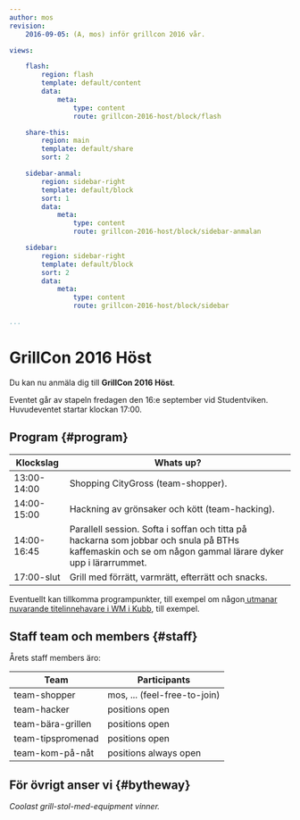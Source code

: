 ```yaml
---
author: mos
revision:
    2016-09-05: (A, mos) inför grillcon 2016 vår.

views:

    flash:
        region: flash
        template: default/content
        data:
            meta:
                type: content
                route: grillcon-2016-host/block/flash

    share-this:
        region: main
        template: default/share
        sort: 2

    sidebar-anmal:
        region: sidebar-right
        template: default/block
        sort: 1
        data:
            meta:
                type: content
                route: grillcon-2016-host/block/sidebar-anmalan

    sidebar:
        region: sidebar-right
        template: default/block
        sort: 2
        data:
            meta:
                type: content
                route: grillcon-2016-host/block/sidebar

...
```

GrillCon 2016 Höst
===============================

Du kan nu anmäla dig till **GrillCon 2016 Höst**.

Eventet går av stapeln fredagen den 16:e september vid Studentviken. Huvudeventet startar klockan 17:00.



Program {#program}
-------------------------------

| Klockslag         | Whats up?                          |
|-------------------|------------------------------------|
| 13:00-14:00       | Shopping CityGross (team-shopper).                |
| 14:00-15:00       | Hackning av grönsaker och kött (team-hacking).    |
| 14:00-16:45       | Parallell session. Softa i soffan och titta på hackarna som jobbar och snula på BTHs kaffemaskin och se om någon gammal lärare dyker upp i lärarrummet. |
| 17:00-slut        | Grill med förrätt, varmrätt, efterrätt och snacks. |

Eventuellt kan tillkomma programpunkter, till exempel om någon[ utmanar nuvarande titelinnehavare i WM i Kubb](blogg/webbprogrammeringsmasterskap-i-kubb), till exempel.



Staff team och members {#staff}
-------------------------------

Årets staff members äro:

| Team              | Participants                       |
|-------------------|------------------------------------|
| team-shopper      | mos, ... (feel-free-to-join)       |
| team-hacker       | positions open                     |
| team-bära-grillen | positions open                     |
| team-tipspromenad | positions open                     |
| team-kom-på-nåt   | positions always open              |



För övrigt anser vi {#bytheway}
------------------------------

*Coolast grill-stol-med-equipment vinner.*
